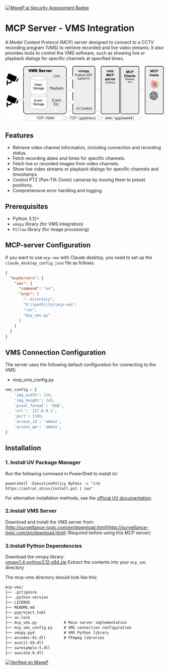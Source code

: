 [![MseeP.ai Security Assessment Badge](https://mseep.net/pr/jyjune-mcp-vms-badge.png)](https://mseep.ai/app/jyjune-mcp-vms)

# MCP Server - VMS Integration

A Model Context Protocol (MCP) server designed to connect to a CCTV recording program (VMS) to retrieve recorded and live video streams. It also provides tools to control the VMS software, such as showing live or playback dialogs for specific channels at specified times.

![diagram](https://github.com/jyjune/mcp_vms/blob/main/mcp_vms_diagram.png?raw=true)

## Features

- Retrieve video channel information, including connection and recording status.
- Fetch recording dates and times for specific channels.
- Fetch live or recorded images from video channels.
- Show live video streams or playback dialogs for specific channels and timestamps.
- Control PTZ (Pan-Tilt-Zoom) cameras by moving them to preset positions.
- Comprehensive error handling and logging.

## Prerequisites

- Python 3.12+
- `vmspy` library (for VMS integration)
- `Pillow` library (for image processing)

## MCP-server Configuration

If you want to use `mcp-vms` with Claude desktop, you need to set up the `claude_desktop_config.json` file as follows:

```json
{
  "mcpServers": {
	"vms": {
	  "command": "uv",
	  "args": [
		"--directory",
		"X:\\path\\to\\mcp-vms",
		"run",
		"mcp_vms.py"
	  ]
	}
  }
}
```

## VMS Connection Configuration

The server uses the following default configuration for connecting to the VMS:
- mcp_vms_config.py
```python
vms_config = {
    'img_width': 320,
    'img_height': 240,
    'pixel_format': 'RGB',
    'url': '127.0.0.1',
    'port': 3300,
    'access_id': 'admin',
    'access_pw': 'admin',
}
```

## Installation

### 1. Install UV Package Manager
Run the following command in PowerShell to install `UV`:

```shell
powershell -ExecutionPolicy ByPass -c "irm https://astral.sh/uv/install.ps1 | iex"
```

For alternative installation methods, see the [official UV documentation](https://docs.astral.sh/uv/getting-started/installation/).

### 2.Install VMS Server
   Download and install the VMS server from:  
   [http://surveillance-logic.com/en/download.html](http://surveillance-logic.com/en/download.html)
   (Required before using this MCP server)

### 3.Install Python Dependencies
   Download the vmspy library:  
   [vmspy1.4-python3.12-x64.zip](https://sourceforge.net/projects/security-vms/files/vmspy1.4-python3.12-x64.zip/download)
   Extract the contents into your `mcp_vms` directory

The mcp-vms directory should look like this:

```shell
mcp-vms/
├── .gitignore
├── .python-version
├── LICENSE
├── README.md
├── pyproject.toml
├── uv.lock
├── mcp_vms.py            # Main server implementation
├── mcp_vms_config.py     # VMS connection configuration
├── vmspy.pyd             # VMS Python library
├── avcodec-61.dll        # FFmpeg libraries
├── avutil-59.dll
├── swresample-5.dll
├── swscale-8.dll
```
[![Verified on MseeP](https://mseep.ai/badge.svg)](https://mseep.ai/app/7027c4cd-a9c1-43dd-9e74-771fc7cc42da)
